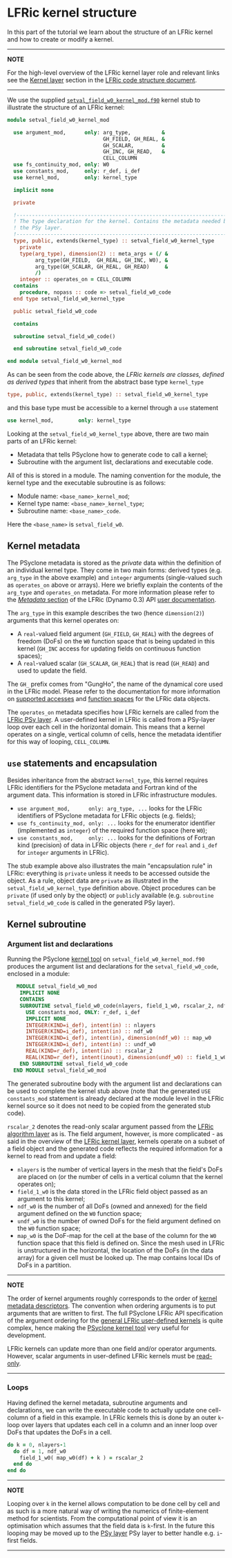 # LFRic kernel structure

In this part of the tutorial we learn about the structure of an LFRic
kernel and how to create or modify a kernel.

---
**NOTE**

For the high-level overview of the LFRic kernel layer role and
relevant links see the [Kernel layer](
../background/LFRic_structure.md#kernel-layer) section in the
[LFRic code structure document](../background/LFRic_structure.md).

---

We use the supplied [`setval_field_w0_kernel_mod.f90`](
part1/setval_field_w0_kernel_mod.f90) kernel stub to illustrate the structure
of an LFRic kernel:

```fortran
module setval_field_w0_kernel_mod

  use argument_mod,      only: arg_type,          &
                               GH_FIELD, GH_REAL, &
                               GH_SCALAR,         &
                               GH_INC, GH_READ,   &
                               CELL_COLUMN
  use fs_continuity_mod, only: W0
  use constants_mod,     only: r_def, i_def
  use kernel_mod,        only: kernel_type

  implicit none

  private

  !-----------------------------------------------------------------------------
  ! The type declaration for the kernel. Contains the metadata needed by
  ! the PSy layer.
  !-----------------------------------------------------------------------------
  type, public, extends(kernel_type) :: setval_field_w0_kernel_type
    private
    type(arg_type), dimension(2) :: meta_args = (/ &
         arg_type(GH_FIELD,  GH_REAL, GH_INC, W0), &
         arg_type(GH_SCALAR, GH_REAL, GH_READ)     &
         /)
    integer :: operates_on = CELL_COLUMN
  contains
    procedure, nopass :: code => setval_field_w0_code
  end type setval_field_w0_kernel_type

  public setval_field_w0_code

  contains

  subroutine setval_field_w0_code()

  end subroutine setval_field_w0_code

end module setval_field_w0_kernel_mod
```

As can be seen from the code above, the *LFRic kernels are classes, defined
as derived types* that inherit from the abstract base type `kernel_type`

```fortran
type, public, extends(kernel_type) :: setval_field_w0_kernel_type
```

and this base type must be accessible to a kernel through a `use` statement

```fortran
use kernel_mod,        only: kernel_type
```

Looking at the `setval_field_w0_kernel_type` above, there are two main
parts of an LFRic kernel:
* Metadata that tells PSyclone how to generate code to call a kernel;
* Subroutine with the argument list, declarations and executable code.

All of this is stored in a module. The naming convention for the module,
the kernel type and the executable subroutine is as follows:

* Module name: `<base_name>_kernel_mod`;
* Kernel type name: `<base_name>_kernel_type`;
* Subroutine name: `<base_name>_code`.

Here the `<base_name>` is `setval_field_w0`.

## Kernel metadata

The PSyclone metadata is stored as the *private* data within the definition
of an individual kernel type. They come in two main forms: derived types
(e.g. `arg_type` in the above example) and `integer` arguments (single-valued
such as `operates_on` above or arrays). Here we briefly explain the contents
of the `arg_type` and `operates_on` metadata. For more information please refer
to the [*Metadata* section](
https://psyclone.readthedocs.io/en/stable/dynamo0p3.html#metadata)
of the LFRic (Dynamo 0.3) API [user documentation](
https://psyclone.readthedocs.io/en/stable/dynamo0p3.html).

The `arg_type` in this example describes the two (hence `dimension(2)`)
arguments that this kernel operates on:
* A `real`-valued field argument (`GH_FIELD`, `GH_REAL`) with the degrees of
  freedom (DoFs) on the `W0` function space that is being updated in this kernel
  (`GH_INC` access for updating fields on continuous function spaces);
* A `real`-valued scalar (`GH_SCALAR`, `GH_REAL`) that is read
  (`GH_READ`) and used to update the field.

The `GH_` prefix comes from "GungHo", the name of the dynamical core used in
the LFRic model. Please refer to the documentation for more information on
[supported accesses](
https://psyclone.readthedocs.io/en/stable/dynamo0p3.html#valid-access-modes)
and [function spaces](
https://psyclone.readthedocs.io/en/stable/dynamo0p3.html#supported-function-spaces)
for the LFRic data objects.

The `operates_on` metadata specifies how LFRic kernels are called
from the [LFRic PSy layer](../background/LFRic_structure.md#psy-layer).
A user-defined kernel in LFRic is called from a PSy-layer loop over each
cell in the horizontal domain. This means that a kernel operates on a single,
vertical column of cells, hence the metadata identifier for this way
of looping, `CELL_COLUMN`.

## `use` statements and encapsulation

Besides inheritance from the abstract `kernel_type`, this kernel requires
LFRic identifiers for the PSyclone metadata and Fortran kind of the argument
data. This information is stored in LFRic infrastructure modules.

* `use argument_mod,      only: arg_type, ...` looks for the LFRic
  identifiers of PSyclone metadata for LFRic objects (e.g. fields);
* `use fs_continuity_mod, only: ...` looks for the enumerator identifier
  (implemented as `integer`) of the required function space (here `W0`);
* `use constants_mod,     only: ...` looks for the definitions of Fortran
  kind (precision) of data in LFRic objects (here `r_def` for `real` and
  `i_def` for `integer` arguments in LFRic).

The stub example above also illustrates the main "encapsulation rule" in
LFRic: everything is `private` unless it needs to be accessed outside the
object. As a rule, object data are `private` as illustrated in the
`setval_field_w0_kernel_type` definition above. Object procedures can be
`private` (if used only by the object) or `public`ly available (e.g.
`subroutine setval_field_w0_code` is called in the generated PSy layer).

## Kernel subroutine

### Argument list and declarations

Running the PSyclone [kernel tool](https://psyclone.readthedocs.io/en/stable/psyclone_kern.html) 
on `setval_field_w0_kernel_mod.f90` produces the argument list and
declarations for the `setval_field_w0_code`, enclosed in a module:

```fortran
   MODULE setval_field_w0_mod
    IMPLICIT NONE
    CONTAINS
    SUBROUTINE setval_field_w0_code(nlayers, field_1_w0, rscalar_2, ndf_w0, undf_w0, map_w0)
      USE constants_mod, ONLY: r_def, i_def
      IMPLICIT NONE
      INTEGER(KIND=i_def), intent(in) :: nlayers
      INTEGER(KIND=i_def), intent(in) :: ndf_w0
      INTEGER(KIND=i_def), intent(in), dimension(ndf_w0) :: map_w0
      INTEGER(KIND=i_def), intent(in) :: undf_w0
      REAL(KIND=r_def), intent(in) :: rscalar_2
      REAL(KIND=r_def), intent(inout), dimension(undf_w0) :: field_1_w0
    END SUBROUTINE setval_field_w0_code
  END MODULE setval_field_w0_mod
```

The generated subroutine body with the argument list and declarations
can be used to complete the kernel stub above (note that the generated
`USE constants_mod` statement is already declared at the module level
in the LFRic kernel source so it does not need to be copied from the
generated stub code).

`rscalar_2` denotes the read-only scalar argument passed from the
[LFRic algorithm layer](../background/LFRic_structure.md#algorithm-layer)
as is. The field argument, however, is more complicated - as said in the
overview of the [LFRic kernel layer](
../background/LFRic_structure.md#kernel-layer), kernels operate on a subset
of a field object and the generated code reflects the required information
for a kernel to read from and update a field:

* `nlayers` is the number of vertical layers in the mesh that the
  field's DoFs are placed on (or the number of cells in a vertical
  column that the kernel operates on);
* `field_1_w0` is the data stored in the LFRic field object passed as an
  argument to this kernel;
* `ndf_w0` is the number of all DoFs (owned and annexed) for the field
  argument defined on the `W0` function space;
* `undf_w0` is the number of owned DoFs for the field argument defined
  on the `W0` function space;
* `map_w0` is the DoF-map for the cell at the base of the column for
  the `W0` function space that this field is defined on. Since the mesh
  used in LFRic is unstructured in the horizontal, the location of the
  DoFs (in the data array) for a given cell must be looked up. The map
  contains local IDs of DoFs in a partition.

---
**NOTE**

The order of kernel arguments roughly corresponds to the order of
[kernel metadata descriptors](#kernel-metadata). The convention when
ordering arguments is to put arguments that are written to first.
The full PSyclone LFRic API specification of the argument ordering for
the [general LFRic user-defined kernels](
https://psyclone.readthedocs.io/en/stable/dynamo0p3.html#rules-for-general-purpose-kernels)
is quite complex, hence making the [PSyclone kernel tool](
https://psyclone.readthedocs.io/en/stable/psyclone_kern.html) very useful
for development.

LFRic kernels can update more than one field and/or operator arguments.
However, scalar arguments in user-defined LFRic kernels must be
[read-only](
https://psyclone.readthedocs.io/en/stable/dynamo0p3.html#valid-access-modes).

---

### Loops

Having defined the kernel metadata, subroutine arguments and
declarations, we can write the executable code to actually update one
cell-column of a field in this example. In LFRic kernels this is done by
an outer `k`-loop over layers that updates each cell in a column and an
inner loop over DoFs that updates the DoFs in a cell.

```fortran
do k = 0, nlayers-1
  do df = 1, ndf_w0
    field_1_w0( map_w0(df) + k ) = rscalar_2
  end do
end do
```

---
**NOTE**

Looping over `k` in the kernel allows computation to be done cell by cell
and as such is a more natural way of writing the numerics of finite-element
method for scientists. From the computational point of view it is an
optimisation which assumes that the field data is `k`-first. In the future
this looping may be moved up to the [PSy layer](
../background/LFRic_structure.md#psy-layer) PSy layer to
better handle e.g. `i`-first fields.

---
